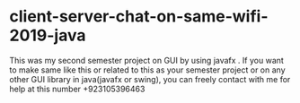 # client-server-chat-on-same-wifi-2019-java
This was my second  semester project on GUI by using javafx . If you want to make same like this or related to this as your semester project or on any other GUI library in java(javafx or swing), you can freely contact with me for help at this number +923105396463
